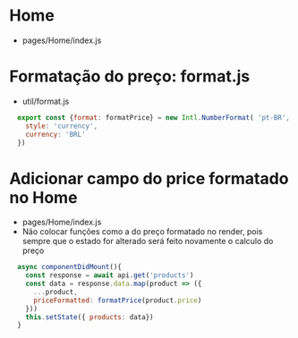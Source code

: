# Home
- pages/Home/index.js

# Formatação do preço: format.js
- util/format.js
```js
  export const {format: formatPrice} = new Intl.NumberFormat( 'pt-BR', {
    style: 'currency',
    currency: 'BRL'
  })
```

# Adicionar campo do price formatado no Home
- pages/Home/index.js
- Não colocar funções como a do preço formatado no render, pois sempre que o estado for alterado será feito novamente o calculo do preço
```js
  async componentDidMount(){
    const response = await api.get('products')
    const data = response.data.map(product => ({
      ...product,
      priceFormatted: formatPrice(product.price)
    }))
    this.setState({ products: data})
  }
```